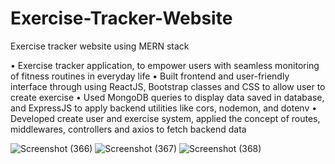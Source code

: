 # Exercise-Tracker-Website
Exercise tracker website using MERN stack

• Exercise tracker application, to empower users with seamless monitoring of fitness routines in everyday life
• Built frontend and user-friendly interface through using ReactJS, Bootstrap classes and CSS to allow user to create exercise
• Used MongoDB queries to display data saved in database, and ExpressJS to apply backend utilities like cors, nodemon, and dotenv
• Developed create user and exercise system, applied the concept of routes, middlewares, controllers and axios to fetch backend data


![Screenshot (366)](https://github.com/deepakk0109/Exercise-Tracker-Website/assets/106617671/1151e53d-c0ad-42a4-a249-516a5ebb961c)
![Screenshot (367)](https://github.com/deepakk0109/Exercise-Tracker-Website/assets/106617671/95c4c983-8b65-48b3-a046-4a3df74f0d0f)
![Screenshot (368)](https://github.com/deepakk0109/Exercise-Tracker-Website/assets/106617671/39468490-1214-4dfb-b4f3-acbd1bb49517)
